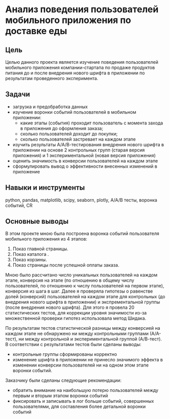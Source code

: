 # Анализ поведения пользователей мобильного приложения по доставке еды
## Цель
Целью данного проекта является изучение поведения пользователей мобильного приложения компании-стартапа по продаже продуктов питания до и после внедрения нового шрифта в приложении по результатам проведенного эксперимента.
## Задачи
* загрузка и предобработка данных
* изучение воронки событий пользователей в мобильном приложении:
  * какие этапы (события) проходит пользователь с момента захода в приложения до оформления заказа;
  * сколько пользователей доходит до покупки;
  * сколько пользователей застревает на каждом этапе
* изучить результаты А/А/В-тестирования внедрения нового шрифта в приложении на основе 2 контрольных групп (старая версия приложения) и 1 экспериментальной (новая версия приложения)
* оценить значимость в конверсии пользователей на каждом этапе
* сформулировать вывод о эффективности внесенных изменений в приложение
## Навыки и инструменты
python, pandas, matplotlib, scipy, seaborn, plotly, A/A/B тесты, воронка событий, CR
## Основные выводы
В этом проекте мною была построена воронка событий пользователя мобильного приложения из 4 этапов:
1. Показ главной страницы.
2. Показ каталога .
3. Показ корзины.
4. Показ страницы после успешной оплаты заказа.

Мною было рассчитано число уникальных пользователей на каждом этапе, конверсия на этапе (по отношению в общему числу пользователей, по отношению к числу пользователей на первом этапе), конверсия из шага в шаг.
Далее я проверяла гипотезы о равенстве долей (конверсий) пользователей на каждом этапе для контрольных (до внедрения нового шрифта в приложении) и экспрементальной группы (после внедрения нового шрифта). Для этого я провела 20 статистических тестов, для коррекции уровня значимости из-за множественной проверки гипотез использовала метод Шидака.

По результатам тестов статистической разницы между конверсией на каждом этапе не обнаружено ни между контрольными группами (А/А-тест), ни между контрольной и экспериментальной группой (А/В-тест). 
В соответствии с результатами тестов были сделаны выводы:
* контрольные группы сформированы корректно
* изменение шрифта в приложении не принесло значимого эффекта в изменении конверсии пользователей ни на одном этом этапе воронки событий.

Заказчику были сделаны следующие рекомендации:
* обратить внимание на наибольшую потерю пользователей между первым и вторым этапом воронки событий
* фиксировать и записывать в лог больше событий, совершенных пользователями, для составления более детальной воронки событий
